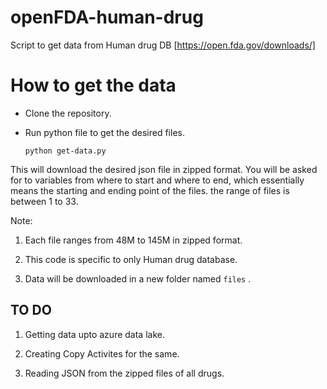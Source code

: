# openFDA-human-drug
Script to get data from Human drug DB [https://open.fda.gov/downloads/] 

# How to get the data
* Clone the repository.
* Run python file to get the desired files.

  `python get-data.py`
 

This will download the desired json file in zipped format. You will be asked for to variables from where to start and where to end, which essentially means the starting and ending point of the files. the range of files is between 1 to 33.

Note: 

1. Each file ranges from 48M to 145M in zipped format.

2. This code is specific to only Human drug database.

3. Data will be downloaded in a new folder named  `files` .



## TO DO

1. Getting data upto azure data lake.

2. Creating Copy Activites for the same.

3. Reading JSON from the zipped files of all drugs.
